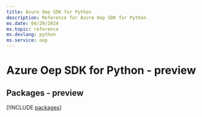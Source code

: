 ```yaml
---
title: Azure Oep SDK for Python
description: Reference for Azure Oep SDK for Python
ms.date: 04/29/2024
ms.topic: reference
ms.devlang: python
ms.service: oep
---
```

# Azure Oep SDK for Python - preview
## Packages - preview
[!INCLUDE [packages](oep-index.md)]